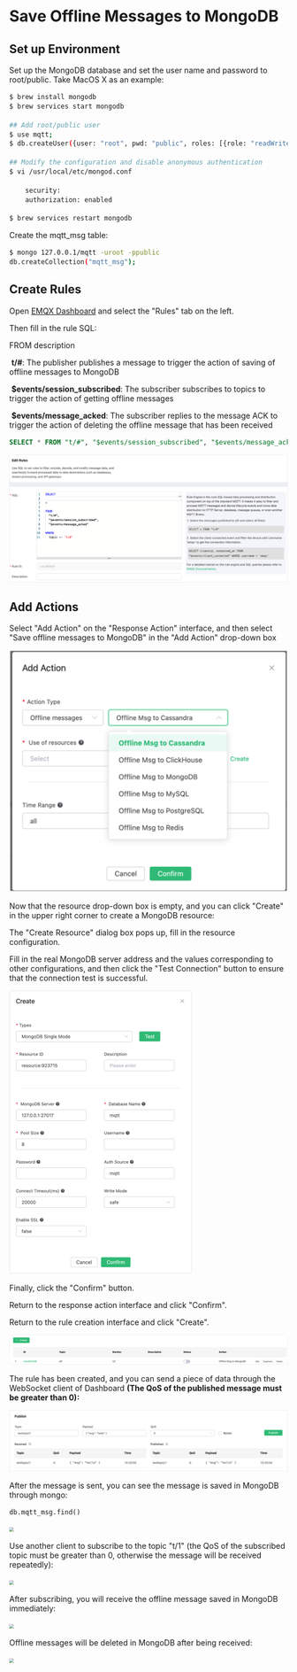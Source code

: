 # Save Offline Messages to MongoDB

## Set up Environment

Set up the MongoDB database and set the user name and password to root/public. Take MacOS X as an example:

```bash
$ brew install mongodb
$ brew services start mongodb

## Add root/public user
$ use mqtt;
$ db.createUser({user: "root", pwd: "public", roles: [{role: "readWrite", db: "mqtt"}]});

## Modify the configuration and disable anonymous authentication
$ vi /usr/local/etc/mongod.conf

    security:
    authorization: enabled

$ brew services restart mongodb
```

Create the mqtt_msg table:
```bash
$ mongo 127.0.0.1/mqtt -uroot -ppublic
db.createCollection("mqtt_msg");
```

## Create Rules

Open [EMQX Dashboard](http://127.0.0.1:18083/#/rules) and select the "Rules" tab on the left.

Then fill in the rule SQL:

FROM description

​	**t/#**: The publisher publishes a message to trigger the action of saving of offline messages to MongoDB

​	**$events/session_subscribed**: The subscriber subscribes to topics to trigger  the action of getting offline messages

​	**$events/message_acked**: The subscriber replies to the message ACK to trigger the action of deleting the offline message that has been received

```sql
SELECT * FROM "t/#", "$events/session_subscribed", "$events/message_acked" WHERE topic =~ 't/#'
```

<img src="./assets/rule-engine/ofline-rules.png" alt="image-20230525151209609" style="zoom:50%;" />

## Add Actions

Select "Add Action" on the "Response Action" interface, and then select "Save offline messages to MongoDB" in the "Add Action" drop-down box

<img src="./assets/rule-engine/offline-msg.png" alt="image-20230525135721993" style="zoom:50%;" />

Now that the resource drop-down box is empty, and you can click "Create" in the upper right corner to create a MongoDB resource:

The "Create Resource" dialog box pops up, fill in the resource configuration.

Fill in the real MongoDB server address and the values corresponding to other configurations, and then click the "Test Connection" button to ensure that the connection test is successful.

<img src="./assets/rule-engine/mongodb-offline-create.png" alt="image-20230526105419152" style="zoom:50%;" />



Finally, click the "Confirm" button.

Return to the response action interface and click "Confirm".

Return to the rule creation interface and click "Create".

![image-20230526105539056](./assets/rule-engine/mongodb-offline-rule.png)

The rule has been created, and you can send a piece of data through the WebSocket client of Dashboard **(The QoS of the published message must be greater than 0):**

<img src="./assets/rule-engine/offline-message-received.png" alt="image-20230525152023575" style="zoom:50%;" />

After the message is sent, you can see the message is saved in MongoDB through mongo:

```
db.mqtt_msg.find()
```

<img src="./assets/rule-engine/mongo_offline_msg_09.png" style="zoom:50%;" />

Use another client to subscribe to the topic "t/1" (the QoS of the subscribed topic must be greater than 0, otherwise the message will be received repeatedly):

<img src="./assets/rule-engine/mongo_offline_msg_10.png" style="zoom:50%;" />

After subscribing, you will receive the offline message saved in MongoDB immediately:

<img src="./assets/rule-engine/mongo_offline_msg_11.png" style="zoom:50%;" />

Offline messages will be deleted in MongoDB after being received:

<img src="./assets/rule-engine/mongo_offline_msg_12.png" style="zoom:50%;" />

